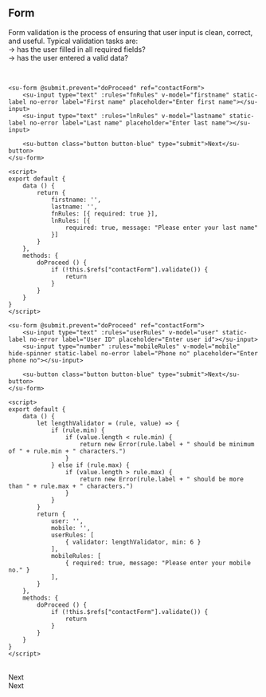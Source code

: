 ## Form


Form validation is the process of ensuring that user input is clean, correct, and useful.
Typical validation tasks are: <br>
-> has the user filled in all required fields?<br>
-> has the user entered a valid data?<br>


<div style="text-align: right;">
    <su-switch v-model="validationView" state-on-label="Basic" state-off-label="Advance" state-on="BASIC" state-off="ADVANCE"></su-switch>
</div>

<br>

<div v-if="validationView === 'BASIC'">

```vue
<su-form @submit.prevent="doProceed" ref="contactForm">
    <su-input type="text" :rules="fnRules" v-model="firstname" static-label no-error label="First name" placeholder="Enter first name"></su-input>
    <su-input type="text" :rules="lnRules" v-model="lastname" static-label no-error label="Last name" placeholder="Enter last name"></su-input>

    <su-button class="button button-blue" type="submit">Next</su-button>
</su-form>

<script>
export default {
    data () {
        return {
            firstname: '',
            lastname: '',
            fnRules: [{ required: true }],
            lnRules: [{
                required: true, message: "Please enter your last name"
            }]
        }
    },
    methods: {
        doProceed () {
            if (!this.$refs["contactForm"].validate()) {
                return
            }
        }
    }
}
</script>
```

</div>

<div v-if="validationView === 'ADVANCE'">

```vue
<su-form @submit.prevent="doProceed" ref="contactForm">
    <su-input type="text" :rules="userRules" v-model="user" static-label no-error label="User ID" placeholder="Enter user id"></su-input>
    <su-input type="number" :rules="mobileRules" v-model="mobile" hide-spinner static-label no-error label="Phone no" placeholder="Enter phone no"></su-input>

    <su-button class="button button-blue" type="submit">Next</su-button>
</su-form>

<script>
export default {
    data () {
        let lengthValidator = (rule, value) => {
			if (rule.min) {
				if (value.length < rule.min) {
					return new Error(rule.label + " should be minimum of " + rule.min + " characters.")
				}
			} else if (rule.max) {
				if (value.length > rule.max) {
					return new Error(rule.label + " should be more than " + rule.max + " characters.")
				}
			}
		}
        return {
            user: '',
            mobile: '',
            userRules: [
                { validator: lengthValidator, min: 6 }
            ],
            mobileRules: [
                { required: true, message: "Please enter your mobile no." }
            ],
        }
    },
    methods: {
        doProceed () {
            if (!this.$refs["contactForm"].validate()) {
                return
            }
        }
    }
}
</script>
```

</div>


<br>
<div v-if="validationView === 'BASIC'">
    <su-form @submit.prevent="doProceed" ref="contactNameForm">
        <div>
            <su-input type="text" v-model="firstname" static-label no-error label="First name" placeholder="Enter first name" :rules="fnRules"></su-input>
            <su-input type="text" v-model="lastname" static-label no-error label="Last name" placeholder="Enter last name" :rules="lnRules"></su-input>
        </div>
        <su-button class="button button-blue" type="submit">Next</su-button>
    </su-form>
</div>
<div v-if="validationView === 'ADVANCE'">
    <su-form @submit.prevent="proceedDetail" ref="contactDetailForm">
        <div>
            <su-input type="text" v-model="user" static-label no-error label="User ID" placeholder="Enter user id" :rules="userRules"></su-input>
            <su-input type="number" v-model="mobile" hide-spinner static-label no-error label="Phone no" placeholder="Enter phone no" :rules="mobileRules"></su-input>
        </div>
        <su-button class="button button-blue" type="submit">Next</su-button>
    </su-form>
</div>

<script>
import Vue from 'vue'
export default {
    data: function () {
        let lengthValidator = (rule, value) => {
			if (rule.min) {
				if (value.length < rule.min) {
					return new Error(rule.label + " should be minimum of " + rule.min + " characters.")
				}
			} else if (rule.max) {
				if (value.length > rule.max) {
					return new Error(rule.label + " should be more than " + rule.max + " characters.")
				}
			}
		}
        return {
            firstname: '',
            lastname: '',
            user: '',
            mobile: '',
            fnRules: [{ required: true }],
            lnRules: [{
                required: true, message: "Please enter your last name"
            }],
            userRules: [
                { validator: lengthValidator, min: 6, label: "User ID" }
            ],
            mobileRules: [
                { required: true, message: "Please enter your mobile no." }
            ],
            validationView: 'BASIC'
        }
    },
    methods: {
        doProceed () {
            if (!this.$refs["contactNameForm"].validate()) {
                return
            }
            console.log("Entered details are correct please proceed to next step..")
        },
        proceedDetail () {
            if (!this.$refs["contactDetailForm"].validate()) {
                return
            }
        }
    }
}
</script>
